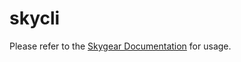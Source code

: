 # skycli

Please refer to the [Skygear
Documentation](http://docs.pandadb.com/tutorial/cli/intro/) for usage.
